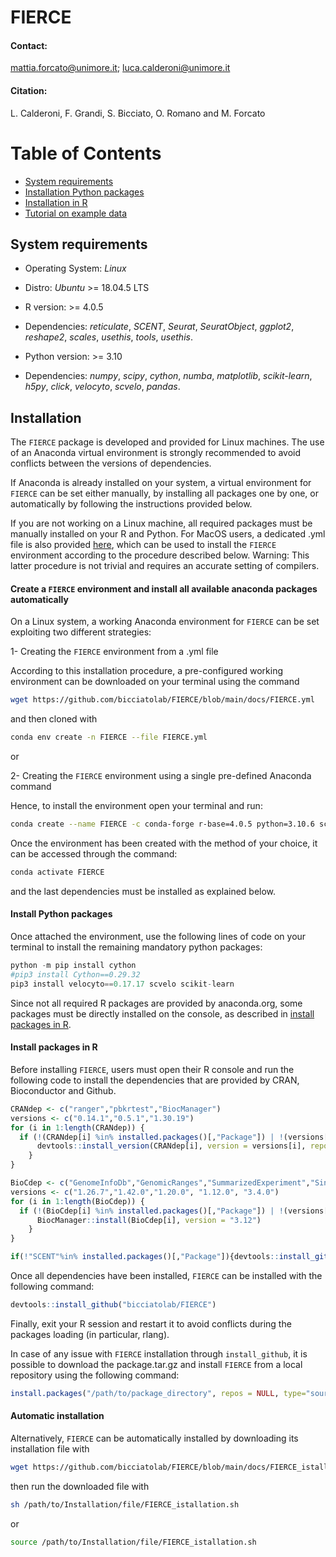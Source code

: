 # FIERCE

#### Contact:

mattia.forcato@unimore.it; luca.calderoni@unimore.it

#### Citation:

L. Calderoni, F. Grandi, S. Bicciato, O. Romano and M. Forcato

# Table of Contents

- [System requirements](https://github.com/bicciatolab/FIERCE#system-requirements)
- [Installation Python packages](https://github.com/bicciatolab/FIERCE#install-python-packages)
- [Installation in R](https://github.com/bicciatolab/FIERCE#install-packages-in-r)
- [Tutorial on example data](https://github.com/bicciatolab/FIERCE/main/docs/FIERCE_tutorial.html)

## System requirements

* Operating System: *Linux*
* Distro: *Ubuntu* >= 18.04.5 LTS

* R version: >= 4.0.5
* Dependencies: *reticulate*, *SCENT*, *Seurat*, *SeuratObject*, *ggplot2*, *reshape2*, *scales*, *usethis*, *tools*, *usethis*.

* Python version: >= 3.10
* Dependencies: *numpy*, *scipy*, *cython*, *numba*, *matplotlib*, *scikit-learn*, *h5py*, *click*, *velocyto*, *scvelo*, *pandas*.

## Installation

The `FIERCE` package is developed and provided for Linux machines. The use of an Anaconda virtual environment is strongly recommended to avoid conflicts between the versions of dependencies.

If Anaconda is already installed on your system, a virtual environment for `FIERCE` can be set either manually, by installing all packages one by one, or automatically by following the instructions provided below.

If you are not working on a Linux machine, all required packages must be manually installed on your R and Python. For MacOS users, a dedicated .yml file is also provided [here](https://github.com/bicciatolab/FIERCE/blob/main/docs/FIERCE_for_MacOS.yml), which can be used to install the `FIERCE` environment according to the procedure described below. Warning: This latter procedure is not trivial and requires an accurate setting of compilers.

#### Create a `FIERCE` environment and install all available anaconda packages automatically

On a Linux system, a working Anaconda environment for `FIERCE` can be set exploiting two different strategies:

1- Creating the `FIERCE` environment from a .yml file

  According to this installation procedure, a pre-configured working environment can be downloaded on your terminal using the command

  ```bash
  wget https://github.com/bicciatolab/FIERCE/blob/main/docs/FIERCE.yml
  ```

  and then cloned with 

  ```bash
  conda env create -n FIERCE --file FIERCE.yml
  ```

or 

2- Creating the `FIERCE` environment using a single pre-defined Anaconda command

  Hence, to install the environment open your terminal and run:

  ```bash
  conda create --name FIERCE -c conda-forge r-base=4.0.5 python=3.10.6 scanpy=1.9.1 python-louvain=0.15 leidenalg=0.9.1 tqdm=4.64.1 pandas=1.5.1 scipy=1.9.3 numba=0.56.3 matplotlib-base=3.6.2 h5py=3.7.0 click=8.1.3 r-ggplot2=3.3.6 r-reshape2=1.4.4 r-scales=1.2.1 anndata=0.8.0 r-rgeos=0.5_9 r-igraph=1.3.4 python-igraph=0.10.2 r-leiden=0.4.3 r-rcurl=1.98_1.8 r-devtools=2.4.4 r-reticulate=1.15
  ```


Once the environment has been created with the method of your choice, it can be accessed through the command:

```bash
conda activate FIERCE
```

and the last dependencies must be installed as explained below.

#### Install Python packages

Once attached the environment, use the following lines of code on your terminal to install the remaining mandatory python packages:

```python
python -m pip install cython
#pip3 install Cython==0.29.32 
pip3 install velocyto==0.17.17 scvelo scikit-learn
```

Since not all required R packages are provided by anaconda.org, some packages must be directly installed on the console, as described in [install packages in R](https://github.com/bicciatolab/FIERCE#install-packages-in-r).

#### Install packages in R

Before installing `FIERCE`, users must open their R console and run the following code to install the dependencies that are provided by CRAN, Bioconductor and Github.

```r
CRANdep <- c("ranger","pbkrtest","BiocManager")
versions <- c("0.14.1","0.5.1","1.30.19")
for (i in 1:length(CRANdep)) {
  if (!(CRANdep[i] %in% installed.packages()[,"Package"]) | !(versions[i] %in% installed.packages()[installed.packages()[,"Package"]==CRANdep[i],"Version"])) {
      devtools::install_version(CRANdep[i], version = versions[i], repos = "https://cloud.r-project.org")
    }
}
```

```r
BioCdep <- c("GenomeInfoDb","GenomicRanges","SummarizedExperiment","SingleCellExperiment","destiny")
versions <- c("1.26.7","1.42.0","1.20.0", "1.12.0", "3.4.0")
for (i in 1:length(BioCdep)) {
  if (!(BioCdep[i] %in% installed.packages()[,"Package"]) | !(versions[i] %in% installed.packages()[installed.packages()[,"Package"]==BioCdep[i],"Version"])) {
      BiocManager::install(BioCdep[i], version = "3.12")
    }
}
```

```r
if(!"SCENT"%in% installed.packages()[,"Package"]){devtools::install_github("aet21/SCENT")}

```

Once all dependencies have been installed, `FIERCE` can be installed with the following command:

```r
devtools::install_github("bicciatolab/FIERCE")
```

Finally, exit your R session and restart it to avoid conflicts during the packages loading (in particular, rlang). 

In case of any issue with `FIERCE` installation through `install_github`, it is possible to download the package.tar.gz and install `FIERCE` from a local repository using the following command:

```r
install.packages("/path/to/package_directory", repos = NULL, type="source")
```

#### Automatic installation

Alternatively, `FIERCE` can be automatically installed by downloading its installation file with

```bash
wget https://github.com/bicciatolab/FIERCE/blob/main/docs/FIERCE_istallation.sh
```

then run the downloaded file with

```bash
sh /path/to/Installation/file/FIERCE_istallation.sh
```
or

```bash
source /path/to/Installation/file/FIERCE_istallation.sh
```
